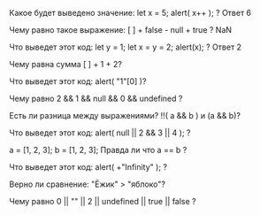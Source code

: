 Какое будет выведено значение: let x = 5; alert( x++ ); ?
Ответ 6 


Чему равно такое выражение: [ ] + false - null + true ?
NaN 

Что выведет этот код: let y = 1; let x = y = 2; alert(x); ?
Ответ 2 


Чему равна сумма [ ] + 1 + 2?


Что выведет этот код: alert( "1"[0] )?

Чему равно 2 && 1 && null && 0 && undefined ?

Есть ли разница между выражениями? !!( a && b ) и (a && b)?

Что выведет этот код: alert( null || 2 && 3 || 4 ); ?

a = [1, 2, 3]; b = [1, 2, 3]; Правда ли что a == b ?

Что выведет этот код: alert( +"Infinity" ); ?

Верно ли сравнение: "Ёжик" > "яблоко"?

Чему равно 0 || "" || 2 || undefined || true || falsе ?
